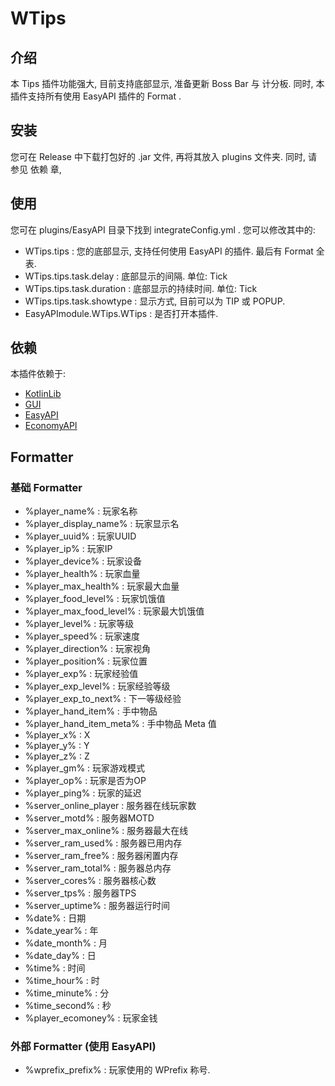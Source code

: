 # WTips
## 介绍
本 Tips 插件功能强大, 目前支持底部显示, 准备更新 Boss Bar 与 计分板. 同时, 本插件支持所有使用 EasyAPI 插件的 Format .
## 安装
您可在 Release 中下载打包好的 .jar 文件, 再将其放入 plugins 文件夹. 同时, 请参见 依赖 章,
## 使用
您可在 plugins/EasyAPI 目录下找到 integrateConfig.yml .
您可以修改其中的:
- WTips.tips : 您的底部显示, 支持任何使用 EasyAPI 的插件. 最后有 Format 全表.
- WTips.tips.task.delay : 底部显示的间隔. 单位: Tick
- WTips.tips.task.duration : 底部显示的持续时间. 单位: Tick
- WTips.tips.task.showtype : 显示方式, 目前可以为 TIP 或 POPUP.
- EasyAPImodule.WTips.WTips : 是否打开本插件.
## 依赖
本插件依赖于:
- [KotlinLib](https://nukkitx.com/resources/kotlinlib.48/)
- [GUI](https://github.com/Him188/GUI)
- [EasyAPI](https://github.com/WetABQ/EasyAPI-Nukkit)
- [EconomyAPI](https://nukkitx.com/resources/economyapi.14/)
## Formatter
### 基础 Formatter
- %player_name% : 玩家名称
- %player_display_name% : 玩家显示名
- %player_uuid% : 玩家UUID
- %player_ip% : 玩家IP
- %player_device% : 玩家设备
- %player_health% : 玩家血量
- %player_max_health% : 玩家最大血量
- %player_food_level% : 玩家饥饿值
- %player_max_food_level% : 玩家最大饥饿值
- %player_level% : 玩家等级
- %player_speed% : 玩家速度
- %player_direction% : 玩家视角
- %player_position% : 玩家位置
- %player_exp% : 玩家经验值
- %player_exp_level% : 玩家经验等级
- %player_exp_to_next% : 下一等级经验
- %player_hand_item% : 手中物品
- %player_hand_item_meta% : 手中物品 Meta 值
- %player_x% : X
- %player_y% : Y
- %player_z% : Z
- %player_gm% : 玩家游戏模式
- %player_op% : 玩家是否为OP
- %player_ping% : 玩家的延迟
- %server_online_player : 服务器在线玩家数
- %server_motd% : 服务器MOTD
- %server_max_online% : 服务器最大在线
- %server_ram_used% : 服务器已用内存
- %server_ram_free% : 服务器闲置内存
- %server_ram_total% : 服务器总内存
- %server_cores% : 服务器核心数
- %server_tps% : 服务器TPS
- %server_uptime% : 服务器运行时间
- %date% : 日期
- %date_year% : 年
- %date_month% : 月
- %date_day% : 日
- %time% : 时间
- %time_hour% : 时 
- %time_minute% : 分
- %time_second% : 秒
- %player_ecomoney% : 玩家金钱
### 外部 Formatter (使用 EasyAPI)
- %wprefix_prefix% : 玩家使用的 WPrefix 称号.